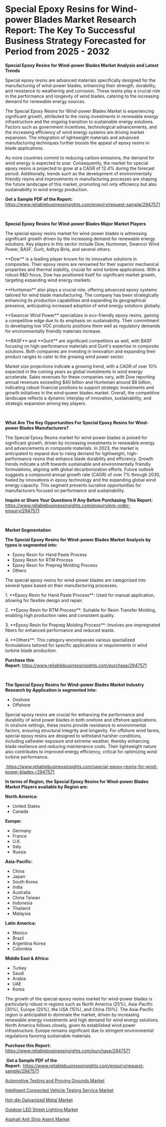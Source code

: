 <p><h1>Special Epoxy Resins for Wind-power Blades Market Research Report: The Key To Successful Business Strategy Forecasted for Period from 2025 - 2032</h1></p><p><strong>Special Epoxy Resins for Wind-power Blades Market Analysis and Latest Trends</strong></p>
<p><p>Special epoxy resins are advanced materials specifically designed for the manufacturing of wind-power blades, enhancing their strength, durability, and resistance to weathering and corrosion. These resins play a crucial role in the performance and longevity of wind blades, catering to the increasing demand for renewable energy sources.</p><p>The Special Epoxy Resins for Wind-power Blades Market is experiencing significant growth, attributed to the rising investments in renewable energy infrastructure and the ongoing transition to sustainable energy solutions. Factors such as government incentives, technological advancements, and the increasing efficiency of wind energy systems are driving market expansion. The integration of lightweight materials and advanced manufacturing techniques further boosts the appeal of epoxy resins in blade applications.</p><p>As more countries commit to reducing carbon emissions, the demand for wind energy is expected to soar. Consequently, the market for special epoxy resins is projected to grow at a CAGR of 12.4% during the forecast period. Additionally, trends such as the development of environmentally friendly resins and improvements in manufacturing processes are shaping the future landscape of this market, promoting not only efficiency but also sustainability in wind energy production.</p></p>
<p><strong>Get a Sample PDF of the Report:&nbsp;</strong> <a href="https://www.reliablebusinessinsights.com/enquiry/request-sample/2947571?utm_campaign=97&utm_medium=2&utm_source=Github&utm_content=ia&utm_term=12032025&utm_id=special-epoxy-resins-for-wind-power-blades">https://www.reliablebusinessinsights.com/enquiry/request-sample/2947571</a></p>
<p>&nbsp;</p>
<p><strong>Special Epoxy Resins for Wind-power Blades Major Market Players</strong></p>
<p><p>The special epoxy resins market for wind-power blades is witnessing significant growth driven by the increasing demand for renewable energy solutions. Key players in this sector include Dow, Huntsman, Swancor Wind Power, BASF, Gurit, Aditya Birla, and several others.</p><p>**Dow** is a leading player known for its innovative solutions in composites. Their epoxy resins are renowned for their superior mechanical properties and thermal stability, crucial for wind turbine applications. With a robust R&D focus, Dow has positioned itself for significant market growth, targeting expanding wind energy markets.</p><p>**Huntsman** also plays a crucial role, offering advanced epoxy systems tailored for wind blade manufacturing. The company has been strategically enhancing its production capabilities and expanding its geographical presence, anticipating increased adoption of wind energy solutions globally.</p><p>**Swancor Wind Power** specializes in eco-friendly epoxy resins, gaining a competitive edge due to its emphasis on sustainability. Their commitment to developing low VOC products positions them well as regulatory demands for environmentally friendly materials increase.</p><p>**BASF** and **Gurit** are significant competitors as well, with BASF focusing on high-performance materials and Gurit's expertise in composite solutions. Both companies are investing in innovation and expanding their product ranges to cater to the growing wind power sector.</p><p>Market size projections indicate a growing trend, with a CAGR of over 10% expected in the coming years as global investments in wind energy accelerate. Sales revenues for these companies vary, with Dow reporting annual revenues exceeding $40 billion and Huntsman around $8 billion, indicating robust financial positions to support strategic investments and growth initiatives in the wind-power blades market. Overall, the competitive landscape reflects a dynamic interplay of innovation, sustainability, and strategic expansion among key players.</p></p>
<p>&nbsp;</p>
<p><strong>What Are The Key Opportunities For Special Epoxy Resins for Wind-power Blades Manufacturers?</strong></p>
<p><p>The Special Epoxy Resins market for wind-power blades is poised for significant growth, driven by increasing investments in renewable energy and advancements in composite materials. In 2023, the market is anticipated to expand due to rising demand for lightweight, high-performance resins that enhance blade durability and efficiency. Growth trends indicate a shift towards sustainable and environmentally friendly formulations, aligning with global decarbonization efforts. Future outlook suggests a compound annual growth rate (CAGR) of over 7% through 2030, fueled by innovations in epoxy technology and the expanding global wind energy capacity. This segment presents lucrative opportunities for manufacturers focused on performance and sustainability.</p></p>
<p><strong>Inquire or Share Your Questions If Any Before Purchasing This Report:</strong> <a href="https://www.reliablebusinessinsights.com/enquiry/pre-order-enquiry/2947571?utm_campaign=97&utm_medium=2&utm_source=Github&utm_content=ia&utm_term=12032025&utm_id=special-epoxy-resins-for-wind-power-blades">https://www.reliablebusinessinsights.com/enquiry/pre-order-enquiry/2947571</a></p>
<p>&nbsp;</p>
<p><strong>Market Segmentation</strong></p>
<p><strong>The Special Epoxy Resins for Wind-power Blades Market Analysis by types is segmented into:</strong></p>
<p><ul><li>Epoxy Resin for Hand Paste Process</li><li>Epoxy Resin for RTM Process</li><li>Epoxy Resin for Prepreg Molding Process</li><li>Others</li></ul></p>
<p><p>The special epoxy resins for wind-power blades are categorized into several types based on their manufacturing processes. </p><p>1. **Epoxy Resin for Hand Paste Process**: Used for manual application, allowing for flexible design and repair.</p><p>2. **Epoxy Resin for RTM Process**: Suitable for Resin Transfer Molding, enabling high production rates and consistent quality.</p><p>3. **Epoxy Resin for Prepreg Molding Process**: Involves pre-impregnated fibers for enhanced performance and reduced waste.</p><p>4. **Others**: This category encompasses various specialized formulations tailored for specific applications or requirements in wind turbine blade production.</p></p>
<p><strong>Purchase this Report:&nbsp;</strong><a href="https://www.reliablebusinessinsights.com/purchase/2947571?utm_campaign=97&utm_medium=2&utm_source=Github&utm_content=ia&utm_term=12032025&utm_id=special-epoxy-resins-for-wind-power-blades">https://www.reliablebusinessinsights.com/purchase/2947571</a></p>
<p>&nbsp;</p>
<p><strong>The Special Epoxy Resins for Wind-power Blades Market Industry Research by Application is segmented into:</strong></p>
<p><ul><li>Onshore</li><li>Offshore</li></ul></p>
<p><p>Special epoxy resins are crucial for enhancing the performance and durability of wind power blades in both onshore and offshore applications. In onshore settings, these resins provide resistance to environmental factors, ensuring structural integrity and longevity. For offshore wind farms, special epoxy resins are designed to withstand harsher conditions, including saltwater exposure and extreme weather, thereby enhancing blade resilience and reducing maintenance costs. Their lightweight nature also contributes to improved energy efficiency, critical for optimizing wind turbine performance.</p></p>
<p><a href="https://www.reliablebusinessinsights.com/special-epoxy-resins-for-wind-power-blades-r2947571?utm_campaign=97&utm_medium=2&utm_source=Github&utm_content=ia&utm_term=12032025&utm_id=special-epoxy-resins-for-wind-power-blades">&nbsp;https://www.reliablebusinessinsights.com/special-epoxy-resins-for-wind-power-blades-r2947571</a></p>
<p><strong>In terms of Region, the Special Epoxy Resins for Wind-power Blades Market Players available by Region are:</strong></p>
<p>
    <p> <strong> North America: </strong>
        <ul>
            <li>United States</li>
            <li>Canada</li>
        </ul>
        </p> 
    <p> <strong> Europe: </strong>
        <ul>
            <li>Germany</li>
            <li>France</li>
            <li>U.K.</li>
            <li>Italy</li>
            <li>Russia</li>
        </ul>
        </p> 
    <p> <strong> Asia-Pacific: </strong>
        <ul>
            <li>China</li>
            <li>Japan</li>
            <li>South Korea</li>
            <li>India</li>
            <li>Australia</li>
            <li>China Taiwan</li>
            <li>Indonesia</li>
            <li>Thailand</li>
            <li>Malaysia</li>
        </ul>
        </p> 
    <p> <strong> Latin America: </strong>
        <ul>
            <li>Mexico</li>
            <li>Brazil</li>
            <li>Argentina Korea</li>
            <li>Colombia</li>
        </ul>
        </p> 
    <p> <strong> Middle East & Africa: </strong>
        <ul>
            <li>Turkey</li>
            <li>Saudi</li>
            <li>Arabia</li>
            <li>UAE</li>
            <li>Korea</li>
        </ul>
    </p>
    </p>
<p><p>The growth of the special epoxy resins market for wind-power blades is particularly robust in regions such as North America (25%), Asia-Pacific (30%), Europe (20%), the USA (15%), and China (10%). The Asia-Pacific region is anticipated to dominate the market, driven by increasing renewable energy investments and high demand for wind energy solutions. North America follows closely, given its established wind power infrastructure. Europe remains significant due to stringent environmental regulations favoring sustainable materials.</p></p>
<p><strong>Purchase this Report: </strong><a href="https://www.reliablebusinessinsights.com/purchase/2947571?utm_campaign=97&utm_medium=2&utm_source=Github&utm_content=ia&utm_term=12032025&utm_id=special-epoxy-resins-for-wind-power-blades">https://www.reliablebusinessinsights.com/purchase/2947571</a></p>
<p>&nbsp;<strong>Get a Sample PDF of the Report:&nbsp;&nbsp;</strong><a href="https://www.reliablebusinessinsights.com/enquiry/request-sample/2947571?utm_campaign=97&utm_medium=2&utm_source=Github&utm_content=ia&utm_term=12032025&utm_id=special-epoxy-resins-for-wind-power-blades">https://www.reliablebusinessinsights.com/enquiry/request-sample/2947571</a></p>
<p><strong></strong></p>
<p><p><a href="https://github.com/elhibacajka/Market-Research-Report-List-1/blob/main/automotive-testing-and-proving-grounds-market.md?utm_campaign=97&utm_medium=2&utm_source=Github&utm_content=ia&utm_term=12032025&utm_id=special-epoxy-resins-for-wind-power-blades">Automotive Testing and Proving Grounds Market</a></p><p><a href="https://github.com/jolashta/Market-Research-Report-List-1/blob/main/intelligent-connected-vehicle-testing-service-market.md?utm_campaign=97&utm_medium=2&utm_source=Github&utm_content=ia&utm_term=12032025&utm_id=special-epoxy-resins-for-wind-power-blades">Intelligent Connected Vehicle Testing Service Market</a></p><p><a href="https://github.com/lazregaartun/Market-Research-Report-List-1/blob/main/hot-dip-galvanized-metal-market.md?utm_campaign=97&utm_medium=2&utm_source=Github&utm_content=ia&utm_term=12032025&utm_id=special-epoxy-resins-for-wind-power-blades">Hot-dip Galvanized Metal Market</a></p><p><a href="https://github.com/ienamoun/Market-Research-Report-List-1/blob/main/outdoor-led-street-lighting-market.md?utm_campaign=97&utm_medium=2&utm_source=Github&utm_content=ia&utm_term=12032025&utm_id=special-epoxy-resins-for-wind-power-blades">Outdoor LED Street Lighting Market</a></p><p><a href="https://github.com/drevertevell/Market-Research-Report-List-1/blob/main/asphalt-anti-strip-agent-market.md?utm_campaign=97&utm_medium=2&utm_source=Github&utm_content=ia&utm_term=12032025&utm_id=special-epoxy-resins-for-wind-power-blades">Asphalt Anti Strip Agent Market</a></p></p>
